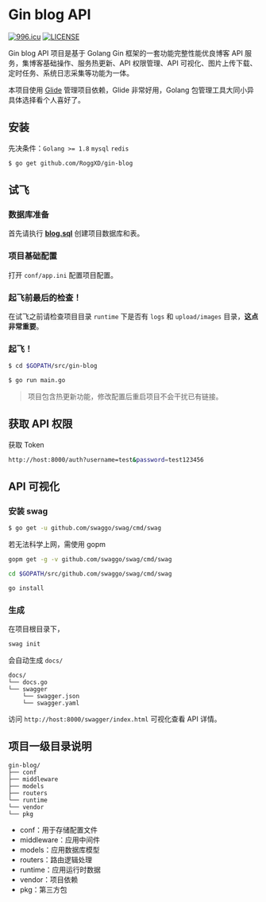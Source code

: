# Gin blog API

[![996.icu](https://img.shields.io/badge/link-996.icu-red.svg)](https://996.icu) [![LICENSE](https://img.shields.io/badge/license-Anti%20996-blue.svg)](https://github.com/996icu/996.ICU/blob/master/LICENSE)

Gin blog API 项目是基于 Golang Gin 框架的一套功能完整性能优良博客 API 服务，集博客基础操作、服务热更新、API 权限管理、API 可视化、图片上传下载、定时任务、系统日志采集等功能为一体。

本项目使用 [Glide](https://github.com/bumptech/glide) 管理项目依赖，Glide 非常好用，Golang 包管理工具大同小异具体选择看个人喜好了。

## 安装

先决条件：`Golang >= 1.8` `mysql` `redis`

```bash
$ go get github.com/RoggXD/gin-blog
```

## 试飞

### 数据库准备

首先请执行 **[blog.sql](./blog.sql)** 创建项目数据库和表。

### 项目基础配置

打开 `conf/app.ini` 配置项目配置。

### 起飞前最后的检查！

在试飞之前请检查项目目录 `runtime` 下是否有 `logs` 和 `upload/images` 目录，**这点非常重要**。

### 起飞！

```bash
$ cd $GOPATH/src/gin-blog

$ go run main.go 
```

> 项目包含热更新功能，修改配置后重启项目不会干扰已有链接。

## 获取 API 权限

获取 Token

```bash
http://host:8000/auth?username=test&password=test123456
```

## API 可视化

### 安装 swag

```bash
$ go get -u github.com/swaggo/swag/cmd/swag
```

若无法科学上网，需使用 gopm

```bash
gopm get -g -v github.com/swaggo/swag/cmd/swag

cd $GOPATH/src/github.com/swaggo/swag/cmd/swag

go install
```

### 生成

在项目根目录下，

```bash
swag init
```

会自动生成 `docs/`

```
docs/
└── docs.go
└── swagger
    └── swagger.json
    └── swagger.yaml
```

访问 `http://host:8000/swagger/index.html` 可视化查看 API 详情。

## 项目一级目录说明

```
gin-blog/
├── conf
├── middleware
├── models
├── routers
└── runtime
└── vendor
└── pkg
```

- conf：用于存储配置文件
- middleware：应用中间件
- models：应用数据库模型
- routers：路由逻辑处理
- runtime：应用运行时数据
- vendor：项目依赖
- pkg：第三方包

